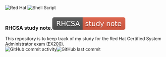 ![Red Hat](https://img.shields.io/badge/Red%20Hat-EE0000?style=for-the-badge&logo=redhat&logoColor=white) ![Shell Script](https://img.shields.io/badge/shell_script-%23121011.svg?style=for-the-badge&logo=gnu-bash&logoColor=white)

### RHCSA study note.![RHCSA study notes](images/RHCSA-studynote-red.svg)

This repository is to keep track of my study for the Red Hat Certified System Administrator exam (EX200).
<br>
![GitHub commit activity](https://img.shields.io/github/commit-activity/w/chikeezeh/rhcsa_study_note)![GitHub last commit](https://img.shields.io/github/last-commit/chikeezeh/rhcsa_study_note?color=red&logo=linux&logoColor=red)
